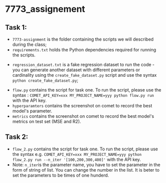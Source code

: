 # 7773_assignement
## Task 1:
* `7773-assignment` is the folder containing the scripts we will described during the class;
* `requirements.txt` holds the Python dependencies required for running the scripts.
- `regression_dataset.txt` is a fake regression dataset to run the code - you can generate another dataset with different parameters or cardinality using the `create_fake_dataset.py` script and use the syntax `python create_fake_dataset.py`;
* `flow.py` contains the script for task one. To run the script, please use the syntax : `COMET_API_KEY=xxx MY_PROJECT_NAME=yyy python flow.py run` with the API key.
*  `hyperparamters` contains the screenshot on comet to record the best model's parameter.
*  `metrics` contains the screenshot on comet to record the best model's metrics on test set (MSE and R2).

## Task 2:

* `flow_2.py` contains the script for task one. To run the script, please use the syntax e.g.  `COMET_API_KEY=xxx MY_PROJECT_NAME=yyy python flow_2.py run --n_iter '[100,200,300,400]'` with the API key. 
* Note: `n_iter`is the parameter name, you have to set the parameter in the form of string of list. You can change the number in the list. It is beter to set the parameters to be times of one hunderd.



